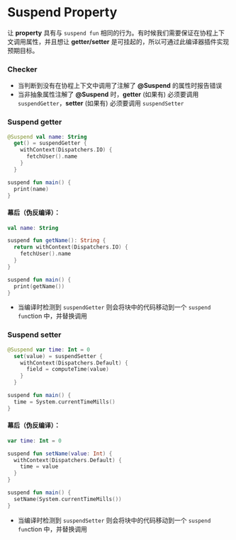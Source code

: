 # Suspend Property

让 **property** 具有与 `suspend fun` 相同的行为。有时候我们需要保证在协程上下文调用属性，并且想让 **getter/setter** 是可挂起的，所以可通过此编译器插件实现预期目标。



### Checker

- 当判断到没有在协程上下文中调用了注解了 **@Suspend** 的属性时报告错误
- 当非抽象属性注解了 **@Suspend** 时，**getter** (如果有) 必须要调用 `suspendGetter`，**setter** (如果有) 必须要调用 `suspendSetter`



### Suspend getter

```kotlin
@Suspend val name: String
  get() = suspendGetter {
    withContext(Dispatchers.IO) {
      fetchUser().name
    }
  }

suspend fun main() {
  print(name)
}
```

#### 幕后（伪反编译）：

```kotlin
val name: String

suspend fun getName(): String {
  return withContext(Dispatchers.IO) {
    fetchUser().name
  }
}

suspend fun main() {
  print(getName())
}
```

- 当编译时检测到 `suspendGetter` 则会将块中的代码移动到一个 `suspend fun`ction 中，并替换调用



### Suspend setter

```kotlin
@Suspend var time: Int = 0
  set(value) = suspendSetter {
    withContext(Dispatchers.Default) {
      field = computeTime(value)
    }
  }

suspend fun main() {
  time = System.currentTimeMills()
}
```

#### 幕后（伪反编译）：

```kotlin
var time: Int = 0

suspend fun setName(value: Int) {
  withContext(Dispatchers.Default) {
    time = value
  }
}

suspend fun main() {
  setName(System.currentTimeMills())
}
```

- 当编译时检测到 `suspendSetter` 则会将块中的代码移动到一个 `suspend fun`ction 中，并替换调用

